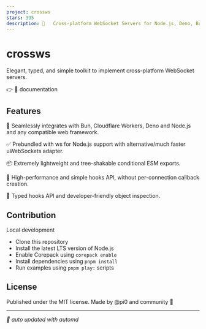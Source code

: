 ```yaml
---
project: crossws
stars: 395
description: 🔌   Cross-platform WebSocket Servers for Node.js, Deno, Bun and Cloudflare Workers.
---
```


crossws
=======

Elegant, typed, and simple toolkit to implement cross-platform WebSocket servers.

👉 📖 documentation

Features
--------

🧩 Seamlessly integrates with Bun, Cloudflare Workers, Deno and Node.js and any compatible web framework.

✅ Prebundled with ws for Node.js support with alternative/much faster uWebSockets adapter.

📦 Extremely lightweight and tree-shakable conditional ESM exports.

🚀 High-performance and simple hooks API, without per-connection callback creation.

🌟 Typed hooks API and developer-friendly object inspection.

Contribution
------------

Local development

-   Clone this repository
-   Install the latest LTS version of Node.js
-   Enable Corepack using `corepack enable`
-   Install dependencies using `pnpm install`
-   Run examples using `pnpm play:` scripts

License
-------

Published under the MIT license. Made by @pi0 and community 💛  
  

* * *

_🤖 auto updated with automd_
